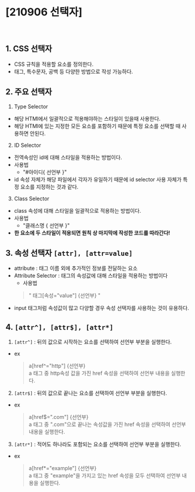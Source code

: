# [210906 선택자]

</br>

## 1. CSS 선택자

- CSS 규칙을 적용할 요소를 정의한다.
- 태그, 특수문자, 공백 등 다양한 방법으로 작성 가능하다.

## 2. 주요 선택자

1. Type Selector

- 해당 HTMl에서 일괄적으로 적용해야하는 스타일이 있을때 사용한다.
- 해당 HTMl에 있는 지정한 모든 요소를 포함하기 때문에 특정 요소를 선택할 때 사용하면 안된다.

2. ID Selector

- 전역속성인 id에 대해 스타일을 적용하는 방법이다.
- 사용법
  - "#아이디{ 선언부 }"
- id 속성 자체가 해당 파일에서 각자가 유일하기 때문에 id selector 사용 자체가 특정 요소를 지정하는 것과 같다.

3. Class Selector

- class 속성에 대해 스타일을 일괄적으로 적용하는 방법이다.
- 사용법
  - "클래스명 { 선언부 }"
- **한 요소에 두 스타일이 적용되면 원칙 상 마지막에 작성한 코드를 따라간다!**

## 3. 속성 선택자 ```[attr], [attr=value]```

- attribute : 태그 이름 외에 추가적인 정보를 전달하는 요소
- Attribute Selector : 태그의 속성값에 대해 스타일을 적용하는 방법이다
  - 사용법
  >" 태그[속성="value"] {선언부} "
- input 태그처럼 속성값이 많고 다양할 경우 속성 선택자를 사용하는 것이 유용하다.

## 4. ```[attr^], [attr$], [attr*]```

1. ```[attr^]``` : 뒤의 값으로 시작하는 요소를 선택하여 선언부 부분을 실행한다.
- ex
  > a[href^="http"] {선언부} </br>
  > a 태그 중 http속성 값을 가진 href 속성을 선택하여 선언부 내용을 실행한다.

2. ```[attr$]``` : 뒤의 값으로 끝나는 요소를 선택하여 선언부 부분을 실행한다.
- ex
  > a[href$=".com"] {선언부} </br>
  > a 태그 중 ".com"으로 끝나는 속성값을 가진 href 속성을 선택하여 선언부 내용을 실행한다.

3. ```[attr*]``` : 적어도 하나라도 포함되는 요소를 선택하여 선언부 부분을 실행한다.
- ex
  > a[href*="example"] {선언부} </br>
  >a 태그 중 "example"을 가지고 있는 href 속성을 모두 선택하여 선언부 내용을 실행한다.